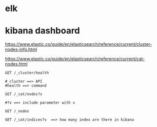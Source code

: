 # elk

# kibana dashboard 
https://www.elastic.co/guide/en/elasticsearch/reference/current/cluster-nodes-info.html

https://www.elastic.co/guide/en/elasticsearch/reference/current/cat-nodes.html

```
GET /_cluster/health

#_cluster ==> API
#health ==> command

GET /_cat/nodes?v

#?v ==> include parameter with v

GET /_nodes

GET /_cat/indices?v  ==> how many index are there in kibana
```
